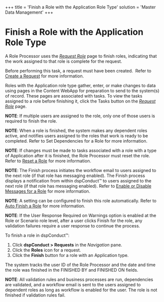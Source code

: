 +++
title = 'Finish a Role with the Application Role Type'
solution = 'Master Data Management'
+++

# Finish a Role with the Application Role Type

A Role Processor uses the <span style="font-style: italic;">[Request
Role](../Page_Desc/Request_Role_H)</span> page to finish roles,
indicating that the work assigned to that role is complete for the
request.

Before performing this task, a request must have been created.  Refer to
[Create a Request](Create_a_Request) for more information.

Roles with the Application role type gather, enter, or make changes to
data using pages in the Content WebApp for preparation to send to the
system(s) of record. These pages are associated with tasks. To view the
tasks assigned to a role before finishing it, click the Tasks button on
the <span style="font-style: italic;">[Request
Role](../Page_Desc/Request_Role_H)</span> page.

<span style="font-weight: bold;">NOTE</span>: If multiple users are
assigned to the role, only one of those users is required to finish the
role.

<span style="font-weight: bold;">NOTE</span>: When a role is finished,
the system makes any dependent roles active, and notifies users assigned
to the roles that work is ready to be completed. Refer to Set
Dependencies for a Role for more information.

<span style="font-weight: bold;">NOTE</span>: If changes must be made to
tasks associated with a role with a type of Application after it is
finished, the Role Processor must reset the role. Refer to [Reset a
Role](Reset_a_Role) for more information.  

<span style="font-weight: bold;">NOTE</span>: The Finish process
initiates the workflow email to users assigned to the next role (if that
role has messaging enabled). The Finish process displays a notification
from within dspConduct™ to users assigned to the next role (if that role
has messaging enabled). Refer to [Enable or Disable Messages for a
Role](Enable_or_Disable_Messages_for_a_Role) for more information.

**NOTE**: A setting can be configured to finish this role automatically.
Refer to [Auto Finish a Role](Auto_Finish_a_Role) for more
information.

**NOTE**: If the User Response Required on Warnings option is enabled at
the Role or Scenario role level, after a user clicks Finish for the
role, any validation failures require a user response to continue the
process.

To finish a role in dspConduct™:

1.  Click <span style="font-weight: bold;">dspConduct \> Requests</span>
    in the <span style="font-style: italic;">Navigation</span> pane.
2.  Click the <span style="font-weight: bold;">Roles</span> icon for a
    request.
3.  Click the <span style="font-weight: bold;">Finish</span> button for
    a role with an Application type.   

The system tracks the user ID of the Role Processor and the date and
time the role was finished in the FINISHED BY and FINISHED ON fields.

<span style="font-weight: bold;">NOTE</span>: All validation rules and
business processes are run, dependencies are validated, and a workflow
email is sent to the users assigned to dependent roles as long as
workflow is enabled for the user. The role is not finished if validation
rules fail.
